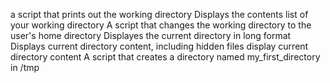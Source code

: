 a script that prints out the working directory
Displays the contents list of your working directory
A script that changes the working directory to the user's home directory
Displayes the current directory in long format
Displays current directory content, including hidden files
display current directory content
A script that creates a directory named my_first_directory in /tmp
